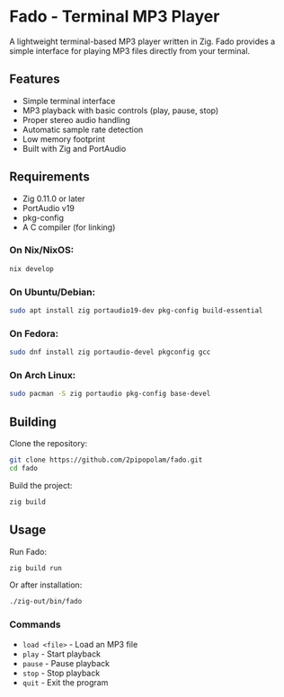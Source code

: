 # Fado - Terminal MP3 Player

A lightweight terminal-based MP3 player written in Zig. Fado provides a simple interface for playing MP3 files directly from your terminal.

## Features

- Simple terminal interface
- MP3 playback with basic controls (play, pause, stop)
- Proper stereo audio handling
- Automatic sample rate detection
- Low memory footprint
- Built with Zig and PortAudio

## Requirements

- Zig 0.11.0 or later
- PortAudio v19
- pkg-config
- A C compiler (for linking)

### On Nix/NixOS:
```bash
nix develop
```

### On Ubuntu/Debian:
```bash
sudo apt install zig portaudio19-dev pkg-config build-essential
```

### On Fedora:
```bash
sudo dnf install zig portaudio-devel pkgconfig gcc
```

### On Arch Linux:
```bash
sudo pacman -S zig portaudio pkg-config base-devel
```

## Building

Clone the repository:
```bash
git clone https://github.com/2pipopolam/fado.git
cd fado
```

Build the project:
```bash
zig build
```

## Usage

Run Fado:
```bash
zig build run
```

Or after installation:
```bash
./zig-out/bin/fado
```

### Commands

- `load <file>` - Load an MP3 file
- `play` - Start playback
- `pause` - Pause playback
- `stop` - Stop playback
- `quit` - Exit the program
